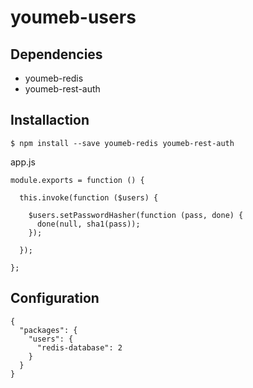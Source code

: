youmeb-users
============

## Dependencies

* youmeb-redis
* youmeb-rest-auth

## Installaction

    $ npm install --save youmeb-redis youmeb-rest-auth

app.js

    module.exports = function () {

      this.invoke(function ($users) {

        $users.setPasswordHasher(function (pass, done) {
          done(null, sha1(pass));
        });

      });

    };

## Configuration

    {
      "packages": {
        "users": {
          "redis-database": 2
        }
      }  
    }
